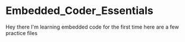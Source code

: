 # Embedded_Coder_Essentials
Hey there I'm learning embedded code for the first time here are a few practice files
